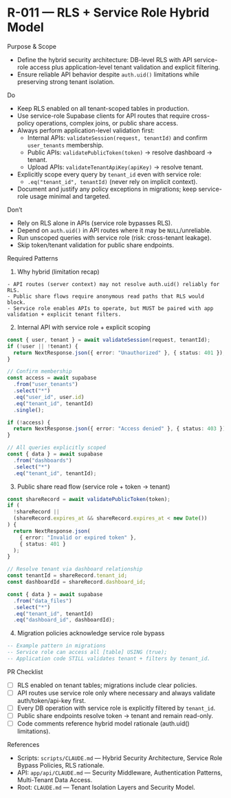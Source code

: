 <!--
Rule: R-011
Title: RLS + Service Role Hybrid Model
Status: enabled
-->

# R-011 — RLS + Service Role Hybrid Model

Purpose & Scope

- Define the hybrid security architecture: DB-level RLS with API service-role access plus application-level tenant validation and explicit filtering.
- Ensure reliable API behavior despite `auth.uid()` limitations while preserving strong tenant isolation.

Do

- Keep RLS enabled on all tenant-scoped tables in production.
- Use service-role Supabase clients for API routes that require cross-policy operations, complex joins, or public share access.
- Always perform application-level validation first:
  - Internal APIs: `validateSession(request, tenantId)` and confirm `user_tenants` membership.
  - Public APIs: `validatePublicToken(token)` → resolve dashboard → tenant.
  - Upload APIs: `validateTenantApiKey(apiKey)` → resolve tenant.
- Explicitly scope every query by `tenant_id` even with service role:
  - `.eq("tenant_id", tenantId)` (never rely on implicit context).
- Document and justify any policy exceptions in migrations; keep service-role usage minimal and targeted.

Don’t

- Rely on RLS alone in APIs (service role bypasses RLS).
- Depend on `auth.uid()` in API routes where it may be `NULL`/unreliable.
- Run unscoped queries with service role (risk: cross-tenant leakage).
- Skip token/tenant validation for public share endpoints.

Required Patterns

1. Why hybrid (limitation recap)

```text
- API routes (server context) may not resolve auth.uid() reliably for RLS.
- Public share flows require anonymous read paths that RLS would block.
- Service role enables APIs to operate, but MUST be paired with app validation + explicit tenant filters.
```

2. Internal API with service role + explicit scoping

```ts
const { user, tenant } = await validateSession(request, tenantId);
if (!user || !tenant) {
  return NextResponse.json({ error: "Unauthorized" }, { status: 401 });
}

// Confirm membership
const access = await supabase
  .from("user_tenants")
  .select("*")
  .eq("user_id", user.id)
  .eq("tenant_id", tenantId)
  .single();

if (!access) {
  return NextResponse.json({ error: "Access denied" }, { status: 403 });
}

// All queries explicitly scoped
const { data } = await supabase
  .from("dashboards")
  .select("*")
  .eq("tenant_id", tenantId);
```

3. Public share read flow (service role + token → tenant)

```ts
const shareRecord = await validatePublicToken(token);
if (
  !shareRecord ||
  (shareRecord.expires_at && shareRecord.expires_at < new Date())
) {
  return NextResponse.json(
    { error: "Invalid or expired token" },
    { status: 401 }
  );
}

// Resolve tenant via dashboard relationship
const tenantId = shareRecord.tenant_id;
const dashboardId = shareRecord.dashboard_id;

const { data } = await supabase
  .from("data_files")
  .select("*")
  .eq("tenant_id", tenantId)
  .eq("dashboard_id", dashboardId);
```

4. Migration policies acknowledge service role bypass

```sql
-- Example pattern in migrations
-- Service role can access all [table] USING (true);
-- Application code STILL validates tenant + filters by tenant_id.
```

PR Checklist

- [ ] RLS enabled on tenant tables; migrations include clear policies.
- [ ] API routes use service role only where necessary and always validate auth/token/api-key first.
- [ ] Every DB operation with service role is explicitly filtered by `tenant_id`.
- [ ] Public share endpoints resolve token → tenant and remain read-only.
- [ ] Code comments reference hybrid model rationale (auth.uid() limitations).

References

- Scripts: `scripts/CLAUDE.md` — Hybrid Security Architecture, Service Role Bypass Policies, RLS rationale.
- API: `app/api/CLAUDE.md` — Security Middleware, Authentication Patterns, Multi-Tenant Data Access.
- Root: `CLAUDE.md` — Tenant Isolation Layers and Security Model.
